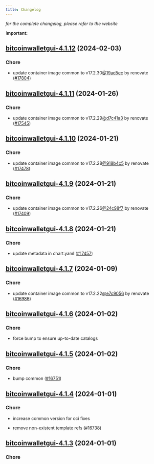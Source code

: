 ```yaml
---
title: Changelog
---
```



*for the complete changelog, please refer to the website*

**Important:**




## [bitcoinwalletgui-4.1.12](https://github.com/truecharts/charts/compare/bitcoinwalletgui-4.1.11...bitcoinwalletgui-4.1.12) (2024-02-03)

### Chore



- update container image common to v17.2.30[@19ad5ec](https://github.com/19ad5ec) by renovate ([#17804](https://github.com/truecharts/charts/issues/17804))


## [bitcoinwalletgui-4.1.11](https://github.com/truecharts/charts/compare/bitcoinwalletgui-4.1.10...bitcoinwalletgui-4.1.11) (2024-01-26)

### Chore



- update container image common to v17.2.29[@d7c41a3](https://github.com/d7c41a3) by renovate ([#17545](https://github.com/truecharts/charts/issues/17545))


## [bitcoinwalletgui-4.1.10](https://github.com/truecharts/charts/compare/bitcoinwalletgui-4.1.9...bitcoinwalletgui-4.1.10) (2024-01-21)

### Chore



- update container image common to v17.2.28[@918b4c5](https://github.com/918b4c5) by renovate ([#17478](https://github.com/truecharts/charts/issues/17478))


## [bitcoinwalletgui-4.1.9](https://github.com/truecharts/charts/compare/bitcoinwalletgui-4.1.8...bitcoinwalletgui-4.1.9) (2024-01-21)

### Chore



- update container image common to v17.2.26[@24c98f7](https://github.com/24c98f7) by renovate ([#17409](https://github.com/truecharts/charts/issues/17409))


## [bitcoinwalletgui-4.1.8](https://github.com/truecharts/charts/compare/bitcoinwalletgui-4.1.7...bitcoinwalletgui-4.1.8) (2024-01-21)

### Chore



- update metadata in chart.yaml ([#17457](https://github.com/truecharts/charts/issues/17457))




## [bitcoinwalletgui-4.1.7](https://github.com/truecharts/charts/compare/bitcoinwalletgui-4.1.6...bitcoinwalletgui-4.1.7) (2024-01-09)

### Chore



- update container image common to v17.2.22[@e7c9056](https://github.com/e7c9056) by renovate ([#16986](https://github.com/truecharts/charts/issues/16986))


## [bitcoinwalletgui-4.1.6](https://github.com/truecharts/charts/compare/bitcoinwalletgui-4.1.5...bitcoinwalletgui-4.1.6) (2024-01-02)

### Chore



- force bump to ensure up-to-date catalogs


## [bitcoinwalletgui-4.1.5](https://github.com/truecharts/charts/compare/bitcoinwalletgui-4.1.4...bitcoinwalletgui-4.1.5) (2024-01-02)

### Chore



- bump common ([#16751](https://github.com/truecharts/charts/issues/16751))


## [bitcoinwalletgui-4.1.4](https://github.com/truecharts/charts/compare/bitcoinwalletgui-4.1.3...bitcoinwalletgui-4.1.4) (2024-01-01)

### Chore



- increase common version for oci fixes

- remove non-existent template refs ([#16738](https://github.com/truecharts/charts/issues/16738))


## [bitcoinwalletgui-4.1.3](https://github.com/truecharts/charts/compare/bitcoinwalletgui-4.1.0...bitcoinwalletgui-4.1.3) (2024-01-01)

### Chore
